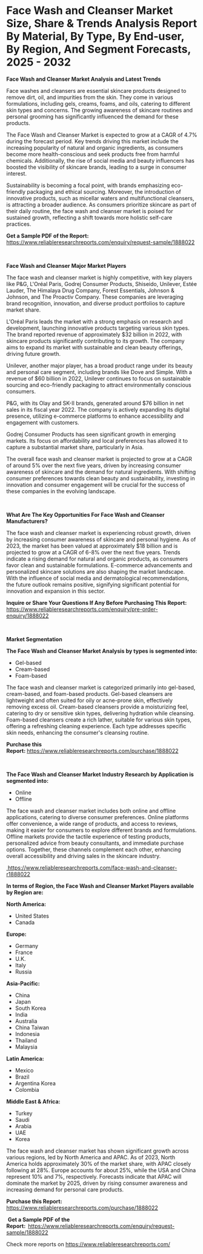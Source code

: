<p><h1>Face Wash and Cleanser Market Size, Share & Trends Analysis Report By Material, By Type, By End-user, By Region, And Segment Forecasts, 2025 - 2032</h1></p><p><strong>Face Wash and Cleanser Market Analysis and Latest Trends</strong></p>
<p><p>Face washes and cleansers are essential skincare products designed to remove dirt, oil, and impurities from the skin. They come in various formulations, including gels, creams, foams, and oils, catering to different skin types and concerns. The growing awareness of skincare routines and personal grooming has significantly influenced the demand for these products.</p><p>The Face Wash and Cleanser Market is expected to grow at a CAGR of 4.7% during the forecast period. Key trends driving this market include the increasing popularity of natural and organic ingredients, as consumers become more health-conscious and seek products free from harmful chemicals. Additionally, the rise of social media and beauty influencers has boosted the visibility of skincare brands, leading to a surge in consumer interest.</p><p>Sustainability is becoming a focal point, with brands emphasizing eco-friendly packaging and ethical sourcing. Moreover, the introduction of innovative products, such as micellar waters and multifunctional cleansers, is attracting a broader audience. As consumers prioritize skincare as part of their daily routine, the face wash and cleanser market is poised for sustained growth, reflecting a shift towards more holistic self-care practices.</p></p>
<p><strong>Get a Sample PDF of the Report:&nbsp;</strong> <a href="https://www.reliableresearchreports.com/enquiry/request-sample/1888022?utm_campaign=2139&utm_medium=2&utm_source=Github&utm_content=ia&utm_term=08022025&utm_id=face-wash-and-cleanser">https://www.reliableresearchreports.com/enquiry/request-sample/1888022</a></p>
<p>&nbsp;</p>
<p><strong>Face Wash and Cleanser Major Market Players</strong></p>
<p><p>The face wash and cleanser market is highly competitive, with key players like P&G, L'Oréal Paris, Godrej Consumer Products, Shiseido, Unilever, Estée Lauder, The Himalaya Drug Company, Forest Essentials, Johnson & Johnson, and The Proactiv Company. These companies are leveraging brand recognition, innovation, and diverse product portfolios to capture market share.</p><p>L'Oréal Paris leads the market with a strong emphasis on research and development, launching innovative products targeting various skin types. The brand reported revenue of approximately $32 billion in 2022, with skincare products significantly contributing to its growth. The company aims to expand its market with sustainable and clean beauty offerings, driving future growth.</p><p>Unilever, another major player, has a broad product range under its beauty and personal care segment, including brands like Dove and Simple. With a revenue of $60 billion in 2022, Unilever continues to focus on sustainable sourcing and eco-friendly packaging to attract environmentally conscious consumers.</p><p>P&G, with its Olay and SK-II brands, generated around $76 billion in net sales in its fiscal year 2022. The company is actively expanding its digital presence, utilizing e-commerce platforms to enhance accessibility and engagement with customers.</p><p>Godrej Consumer Products has seen significant growth in emerging markets. Its focus on affordability and local preferences has allowed it to capture a substantial market share, particularly in Asia.</p><p>The overall face wash and cleanser market is projected to grow at a CAGR of around 5% over the next five years, driven by increasing consumer awareness of skincare and the demand for natural ingredients. With shifting consumer preferences towards clean beauty and sustainability, investing in innovation and consumer engagement will be crucial for the success of these companies in the evolving landscape.</p></p>
<p>&nbsp;</p>
<p><strong>What Are The Key Opportunities For Face Wash and Cleanser Manufacturers?</strong></p>
<p><p>The face wash and cleanser market is experiencing robust growth, driven by increasing consumer awareness of skincare and personal hygiene. As of 2023, the market has been valued at approximately $18 billion and is projected to grow at a CAGR of 6-8% over the next five years. Trends indicate a rising demand for natural and organic products, as consumers favor clean and sustainable formulations. E-commerce advancements and personalized skincare solutions are also shaping the market landscape. With the influence of social media and dermatological recommendations, the future outlook remains positive, signifying significant potential for innovation and expansion in this sector.</p></p>
<p><strong>Inquire or Share Your Questions If Any Before Purchasing This Report:</strong> <a href="https://www.reliableresearchreports.com/enquiry/pre-order-enquiry/1888022?utm_campaign=2139&utm_medium=2&utm_source=Github&utm_content=ia&utm_term=08022025&utm_id=face-wash-and-cleanser">https://www.reliableresearchreports.com/enquiry/pre-order-enquiry/1888022</a></p>
<p>&nbsp;</p>
<p><strong>Market Segmentation</strong></p>
<p><strong>The Face Wash and Cleanser Market Analysis by types is segmented into:</strong></p>
<p><ul><li>Gel-based</li><li>Cream-based</li><li>Foam-based</li></ul></p>
<p><p>The face wash and cleanser market is categorized primarily into gel-based, cream-based, and foam-based products. Gel-based cleansers are lightweight and often suited for oily or acne-prone skin, effectively removing excess oil. Cream-based cleansers provide a moisturizing feel, catering to dry or sensitive skin types, delivering hydration while cleansing. Foam-based cleansers create a rich lather, suitable for various skin types, offering a refreshing cleaning experience. Each type addresses specific skin needs, enhancing the consumer's cleansing routine.</p></p>
<p><strong>Purchase this Report:&nbsp;</strong><a href="https://www.reliableresearchreports.com/purchase/1888022?utm_campaign=2139&utm_medium=2&utm_source=Github&utm_content=ia&utm_term=08022025&utm_id=face-wash-and-cleanser">https://www.reliableresearchreports.com/purchase/1888022</a></p>
<p>&nbsp;</p>
<p><strong>The Face Wash and Cleanser Market Industry Research by Application is segmented into:</strong></p>
<p><ul><li>Online</li><li>Offline</li></ul></p>
<p><p>The face wash and cleanser market includes both online and offline applications, catering to diverse consumer preferences. Online platforms offer convenience, a wide range of products, and access to reviews, making it easier for consumers to explore different brands and formulations. Offline markets provide the tactile experience of testing products, personalized advice from beauty consultants, and immediate purchase options. Together, these channels complement each other, enhancing overall accessibility and driving sales in the skincare industry.</p></p>
<p><a href="https://www.reliableresearchreports.com/face-wash-and-cleanser-r1888022?utm_campaign=2139&utm_medium=2&utm_source=Github&utm_content=ia&utm_term=08022025&utm_id=face-wash-and-cleanser">&nbsp;https://www.reliableresearchreports.com/face-wash-and-cleanser-r1888022</a></p>
<p><strong>In terms of Region, the Face Wash and Cleanser Market Players available by Region are:</strong></p>
<p>
    <p> <strong> North America: </strong>
        <ul>
            <li>United States</li>
            <li>Canada</li>
        </ul>
        </p> 
    <p> <strong> Europe: </strong>
        <ul>
            <li>Germany</li>
            <li>France</li>
            <li>U.K.</li>
            <li>Italy</li>
            <li>Russia</li>
        </ul>
        </p> 
    <p> <strong> Asia-Pacific: </strong>
        <ul>
            <li>China</li>
            <li>Japan</li>
            <li>South Korea</li>
            <li>India</li>
            <li>Australia</li>
            <li>China Taiwan</li>
            <li>Indonesia</li>
            <li>Thailand</li>
            <li>Malaysia</li>
        </ul>
        </p> 
    <p> <strong> Latin America: </strong>
        <ul>
            <li>Mexico</li>
            <li>Brazil</li>
            <li>Argentina Korea</li>
            <li>Colombia</li>
        </ul>
        </p> 
    <p> <strong> Middle East & Africa: </strong>
        <ul>
            <li>Turkey</li>
            <li>Saudi</li>
            <li>Arabia</li>
            <li>UAE</li>
            <li>Korea</li>
        </ul>
    </p>
    </p>
<p><p>The face wash and cleanser market has shown significant growth across various regions, led by North America and APAC. As of 2023, North America holds approximately 30% of the market share, with APAC closely following at 28%. Europe accounts for about 25%, while the USA and China represent 10% and 7%, respectively. Forecasts indicate that APAC will dominate the market by 2025, driven by rising consumer awareness and increasing demand for personal care products.</p></p>
<p><strong>Purchase this Report: </strong><a href="https://www.reliableresearchreports.com/purchase/1888022?utm_campaign=2139&utm_medium=2&utm_source=Github&utm_content=ia&utm_term=08022025&utm_id=face-wash-and-cleanser">https://www.reliableresearchreports.com/purchase/1888022</a></p>
<p>&nbsp;<strong>Get a Sample PDF of the Report:&nbsp;&nbsp;</strong><a href="https://www.reliableresearchreports.com/enquiry/request-sample/1888022?utm_campaign=2139&utm_medium=2&utm_source=Github&utm_content=ia&utm_term=08022025&utm_id=face-wash-and-cleanser">https://www.reliableresearchreports.com/enquiry/request-sample/1888022</a></p>
<p><strong></strong></p>
<p>Check more reports on <a href="https://www.reliableresearchreports.com/?utm_campaign=2139&utm_medium=2&utm_source=Github&utm_content=ia&utm_term=08022025&utm_id=face-wash-and-cleanser">https://www.reliableresearchreports.com/</a></p>